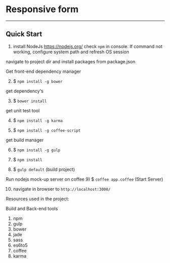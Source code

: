 # Responsive form
***

## Quick Start
1) install NodeJs https://nodejs.org/
check `npm` in console. If command not working,  configure system path and refresh OS session

navigate to project dir and install
packages from package.json

Get front-end dependency manager

2) $ `npm install -g bower`

get dependency's

3) $ `bower install`

get unit test tool

4) $ `npm install -g karma`

5) $ `npm install -g coffee-script`

get build manager

6) $ `npm install -g gulp`

7) $ `npm install`

8) $ `gulp default` (build project)

Run nodejs mock-up server on coffee
9) $ `coffee app.coffee` (Start Server)

10) navigate in browser to `http://localhost:3000/`

Resources used in the project:

Build and Back-end tools
1) npm 
2) gulp
3) bower
4) jade
5) sass
6) es6to5
7) coffee
8) karma

